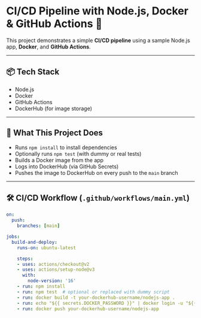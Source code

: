 # CI/CD Pipeline with Node.js, Docker & GitHub Actions 🚀

This project demonstrates a simple **CI/CD pipeline** using a sample Node.js app, **Docker**, and **GitHub Actions**.

---

## 📦 Tech Stack

- Node.js
- Docker
- GitHub Actions
- DockerHub (for image storage)

---

## 🎯 What This Project Does

- Runs `npm install` to install dependencies
- Optionally runs `npm test` (with dummy or real tests)
- Builds a Docker image from the app
- Logs into DockerHub (via GitHub Secrets)
- Pushes the image to DockerHub on every push to the `main` branch

---

## 🛠️ CI/CD Workflow (`.github/workflows/main.yml`)

```yaml
on:
  push:
    branches: [main]

jobs:
  build-and-deploy:
    runs-on: ubuntu-latest

    steps:
    - uses: actions/checkout@v2
    - uses: actions/setup-node@v3
      with:
        node-version: '16'
    - run: npm install
    - run: npm test  # optional or replaced with dummy script
    - run: docker build -t your-dockerhub-username/nodejs-app .
    - run: echo "${{ secrets.DOCKER_PASSWORD }}" | docker login -u "${{ secrets.DOCKER_USERNAME }}" --password-stdin
    - run: docker push your-dockerhub-username/nodejs-app
